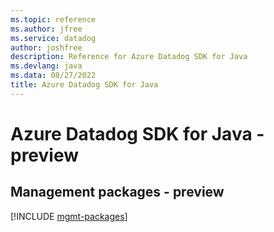```yaml
---
ms.topic: reference
ms.author: jfree
ms.service: datadog
author: joshfree
description: Reference for Azure Datadog SDK for Java
ms.devlang: java
ms.data: 08/27/2022
title: Azure Datadog SDK for Java
---
```

# Azure Datadog SDK for Java - preview

## Management packages - preview
[!INCLUDE [mgmt-packages](datadog-mgmt-index.md)]